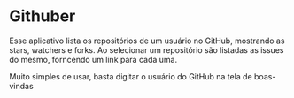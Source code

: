 # Githuber

Esse aplicativo lista os repositórios de um usuário no GitHub, mostrando as stars, watchers e forks. Ao selecionar um repositório são listadas as issues do mesmo, forncendo um link para cada uma.

Muito simples de usar, basta digitar o usuário do GitHub na tela de boas-vindas 
